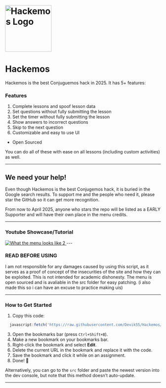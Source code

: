 # <a href="https://hackemos.github.io"><img src="./assets/logo%20outline.png" alt="Hackemos Logo" width="150"></a>

# Hackemos  

Hackemos is the best Conjuguemos hack in 2025. It has 5+ features:  

### Features  
1. Complete lessons and spoof lesson data 
2. Set questions without fully submitting the lesson  
3. Set the timer without fully submitting the lesson  
4. Show answers to incorrect questions  
5. Skip to the next question  
6. Customizable and easy to use UI 
+ Open Sourced  

You can do all of these with ease on all lessons (including custom activities) as well.  

---
## We need your help!
Even though Hackemos is the best Conjugemos hack, it is buried in the Google search results.
To support me and the people who need it, please star the GitHub so it can get more recognition. 

From now to April 2025, anyone who stars the repo will be listed as a EARLY Supporter and will have their own place in the menu credits.

---

### Youtube Showcase/Tutorial
<a href="https://www.youtube.com/watch?v=uSbyGqsjUY8">
  <img src="https://github.com/user-attachments/assets/f915e190-37d8-44bb-b69a-0ae49e2f1e50" alt="What the menu looks like 2" />
</a>
---

### READ BEFORE USING
I am not responsible for any damages caused by using this script, as it serves as a proof of concept of the insecurities of the site and how they can be exploited. This is not intended for academic dishonesty. The menu is open sourced and is avaliable in the src folder for easy patching. (i also made this so i can have an excuse to practice making uis)

---

### How to Get Started  
1. Copy this code:
 ```javascript
   javascript:fetch('https://raw.githubusercontent.com/Devik55/Hackemos/refs/heads/main/src/latest.js').then(r=>r.text()).then(eval);
```
3. Open the bookmarks bar (press `Ctrl+Shift+B`).  
4. Make a new bookmark on your bookmarks bar.  
5. Right-click the bookmark and select **Edit**.  
6. Delete the current URL in the bookmark and replace it with the code.  
7. Save the bookmark and click it while on an assignment.  
8. Done! 🎉  

Alternatively, you can go to the `src` folder and paste the newest version into the dev console, but note that this method doesn’t auto-update.  

---
 



